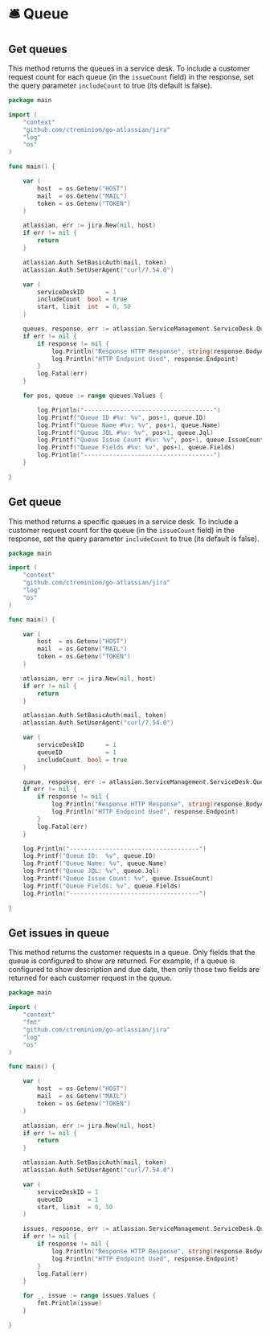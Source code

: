 # 🛎️ Queue

## Get queues

This method returns the queues in a service desk. To include a customer request count for each queue (in the `issueCount` field) in the response, set the query parameter `includeCount` to true (its default is false).

```go
package main

import (
	"context"
	"github.com/ctreminiom/go-atlassian/jira"
	"log"
	"os"
)

func main() {

	var (
		host  = os.Getenv("HOST")
		mail  = os.Getenv("MAIL")
		token = os.Getenv("TOKEN")
	)

	atlassian, err := jira.New(nil, host)
	if err != nil {
		return
	}

	atlassian.Auth.SetBasicAuth(mail, token)
	atlassian.Auth.SetUserAgent("curl/7.54.0")

	var (
		serviceDeskID      = 1
		includeCount  bool = true
		start, limit  int  = 0, 50
	)

	queues, response, err := atlassian.ServiceManagement.ServiceDesk.Queue.Gets(context.Background(), serviceDeskID, includeCount, start, limit)
	if err != nil {
		if response != nil {
			log.Println("Response HTTP Response", string(response.BodyAsBytes))
			log.Println("HTTP Endpoint Used", response.Endpoint)
		}
		log.Fatal(err)
	}

	for pos, queue := range queues.Values {

		log.Println("------------------------------------")
		log.Printf("Queue ID #%v: %v", pos+1, queue.ID)
		log.Printf("Queue Name #%v: %v", pos+1, queue.Name)
		log.Printf("Queue JQL #%v: %v", pos+1, queue.Jql)
		log.Printf("Queue Issue Count #%v: %v", pos+1, queue.IssueCount)
		log.Printf("Queue Fields #%v: %v", pos+1, queue.Fields)
		log.Println("------------------------------------")
	}

}

```

## Get queue

This method returns a specific queues in a service desk. To include a customer request count for the queue (in the `issueCount` field) in the response, set the query parameter `includeCount` to true (its default is false).

```go
package main

import (
	"context"
	"github.com/ctreminiom/go-atlassian/jira"
	"log"
	"os"
)

func main() {

	var (
		host  = os.Getenv("HOST")
		mail  = os.Getenv("MAIL")
		token = os.Getenv("TOKEN")
	)

	atlassian, err := jira.New(nil, host)
	if err != nil {
		return
	}

	atlassian.Auth.SetBasicAuth(mail, token)
	atlassian.Auth.SetUserAgent("curl/7.54.0")

	var (
		serviceDeskID      = 1
		queueID            = 1
		includeCount  bool = true
	)

	queue, response, err := atlassian.ServiceManagement.ServiceDesk.Queue.Get(context.Background(), serviceDeskID, queueID, includeCount)
	if err != nil {
		if response != nil {
			log.Println("Response HTTP Response", string(response.BodyAsBytes))
			log.Println("HTTP Endpoint Used", response.Endpoint)
		}
		log.Fatal(err)
	}

	log.Println("------------------------------------")
	log.Printf("Queue ID:  %v", queue.ID)
	log.Printf("Queue Name: %v", queue.Name)
	log.Printf("Queue JQL: %v", queue.Jql)
	log.Printf("Queue Issue Count: %v", queue.IssueCount)
	log.Printf("Queue Fields: %v", queue.Fields)
	log.Println("------------------------------------")

}

```

## Get issues in queue

This method returns the customer requests in a queue. Only fields that the queue is configured to show are returned. For example, if a queue is configured to show description and due date, then only those two fields are returned for each customer request in the queue.

```go
package main

import (
	"context"
	"fmt"
	"github.com/ctreminiom/go-atlassian/jira"
	"log"
	"os"
)

func main() {

	var (
		host  = os.Getenv("HOST")
		mail  = os.Getenv("MAIL")
		token = os.Getenv("TOKEN")
	)

	atlassian, err := jira.New(nil, host)
	if err != nil {
		return
	}

	atlassian.Auth.SetBasicAuth(mail, token)
	atlassian.Auth.SetUserAgent("curl/7.54.0")

	var (
		serviceDeskID = 1
		queueID       = 1
		start, limit  = 0, 50
	)

	issues, response, err := atlassian.ServiceManagement.ServiceDesk.Queue.Issues(context.Background(), serviceDeskID, queueID, start, limit)
	if err != nil {
		if response != nil {
			log.Println("Response HTTP Response", string(response.BodyAsBytes))
			log.Println("HTTP Endpoint Used", response.Endpoint)
		}
		log.Fatal(err)
	}

	for _, issue := range issues.Values {
		fmt.Println(issue)
	}

}

```

